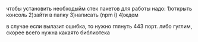 чтобы установить необходыйм стек пакетов для работы надо:
1)открыть консоль
2)зайти в папку
3)написать (npm i)
4)ждем

в случае если вылазит ошибка, то нужно глянуть 443 порт.
либо гуглим, скорее всего нужна какаято библиотека